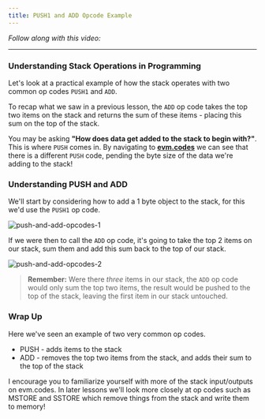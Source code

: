 ```yaml
---
title: PUSH1 and ADD Opcode Example
---
```


_Follow along with this video:_

---

### Understanding Stack Operations in Programming

Let's look at a practical example of how the stack operates with two common op codes `PUSH1` and `ADD`.

To recap what we saw in a previous lesson, the `ADD` op code takes the top two items on the stack and returns the sum of these items - placing this sum on the top of the stack.

You may be asking **"How does data get added to the stack to begin with?"**. This is where `PUSH` comes in. By navigating to [**evm.codes**](https://www.evm.codes/?fork=shanghai) we can see that there is a different `PUSH` code, pending the byte size of the data we're adding to the stack!

### Understanding PUSH and ADD

We'll start by considering how to add a 1 byte object to the stack, for this we'd use the `PUSH1` op code.

![push-and-add-opcodes-1](/formal-verification-1/11-push-and-add-opcodes/push-and-add-opcodes-1.png)

If we were then to call the `ADD` op code, it's going to take the top 2 items on our stack, sum them and add this sum back to the top of our stack.

![push-and-add-opcodes-2](/formal-verification-1/11-push-and-add-opcodes/push-and-add-opcodes-2.png)

> **Remember:** Were there _three_ items in our stack, the `ADD` op code would only sum the top two items, the result would be pushed to the top of the stack, leaving the first item in our stack untouched.

### Wrap Up

Here we've seen an example of two very common op codes.

- PUSH - adds items to the stack
- ADD - removes the top two items from the stack, and adds their sum to the top of the stack

I encourage you to familiarize yourself with more of the stack input/outputs on evm.codes. In later lessons we'll look more closely at op codes such as MSTORE and SSTORE which remove things from the stack and write them to memory!
